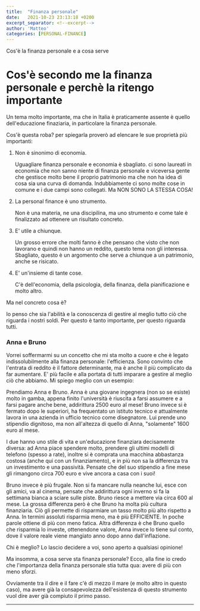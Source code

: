 ```yaml
---
title:  "Finanza personale"
date:   2021-10-23 23:13:18 +0200
excerpt_separator: <!--excerpt-->
author: 'Matteo'
categories: [PERSONAL-FINANCE]
---
```

Cos'è la finanza personale e a cosa serve
<!--excerpt-->
# Cos'è secondo me la finanza personale e perchè la ritengo importante

Un tema molto importante, ma che in Italia è praticamente assente è quello dell'educazione finaziaria, in particolare la finanza personale. 

Cos'è questa roba?
per spiegarla proverò ad elencare le sue proprietà più importanti:

1) Non è sinonimo di economia.

    Uguagliare finanza personale e economia è sbagliato. ci sono laureati in economia che non sanno niente di finanza personale e viceversa gente che gestisce molto bene il proprio patrimonio ma che non ha idea di cosa sia una curva di domanda.
    Indubbiamente ci sono molte cose in comune e i due campi sono collegati. Ma NON SONO LA STESSA COSA!

2) La personal finance è uno strumento.

    Non è una materia, ne una discipilina, ma uno strumento e come tale è finalizzato ad ottenere un risultato concreto.

3) E' utile a chiunque.

    Un grosso errore che molti fanno è che pensano che visto che non lavorano e quindi non hanno un reddito, questo tema non gli interessa. Sbagliato, questo è un argomento che serve a chiunque a un patrimonio, anche se risicato.

4) E' un'insieme di tante cose.

    C'è dell'economia, della psicologia, della finanza, della pianificazione e molto altro. 


Ma nel concreto cosa è?

Io penso che sia l'abilità e la conoscenza di gestire al meglio tutto ciò che riguarda i nostri soldi.
Per questo è tanto importante, per questo riguarda tutti.


### Anna e Bruno

Vorrei soffermarmi su un concetto che mi sta molto a cuore e che è legato indissolubilmente alla finanza personale: l'efficienza.
Sono convinto che l'entrata di reddito è il fattore determinante, ma è anche il più complicato da far aumentare. E' più facile e alla portata di tutti imparare a gestire al meglio ciò che abbiamo.
Mi spiego meglio con un esempio:

Prendiamo Anna e Bruno. Anna è una giovane ingegnera (non so se esiste) molto in gamba, appena finito l'università è riuscita a farsi assumere e a farsi pagare anche bene, addirittura 2500 euro al mese! Bruno invece si è fermato dopo le superiori, ha frequentato un istituto tecnico e attualmente lavora in una azienda in ufficio tecnico come disegnatore. Lui prende uno stipendio dignitoso, ma non all'altezza di quello di Anna, "solamente" 1600 euro al mese. 

I due hanno uno stile di vita e un'educazione finanziara decisamente diversa: ad Anna piace spendere molto, prendere gli ultimi modelli di telefono (spesso a rate), inoltre si è comprata una macchina abbastanza costosa (anche qui con un finanziamento), e in più non sa la differenza tra un investimento e una passività. Pensate che del suo stipendio a fine mese gli rimangono circa 700 euro e vive ancora a casa con i suoi!

Bruno invece è più frugale. Non si fa mancare nulla neanche lui, esce con gli amici, va al cinema, pensate che addirittura ogni inverno si fa la settimana bianca a sciare sulle piste. Bruno riesce a mettere via circa 600 al mese. La grossa differenza però è che Bruno ha molta più cultura finanziaria. Ciò gli permette di risparmiare un tasso molto più alto rispetto a Anna. In termini assoluti risparmia meno, ma è più EFFICIENTE. In poche parole ottiene di più con meno fatica.
Altra differenza è che Bruno quello che risparmia lo investe, ottenendone valore, Anna invece lo tiene sul conto, dove il valore reale viene mangiato anno dopo anno dall'inflazione.


Chi è meglio? Lo lascio decidere a voi, sono aperto a qualsiasi opinione!



Ma insomma, a cosa serve sta finanza personale?
Ecco, alla fine io credo che l'importanza della finanza personale stia tutta qua: avere di più con meno sforzi.

Ovviamente tra il dire e il fare c'è di mezzo il mare (e molto altro in questo caso), ma avere già la consapevolezza dell'esistenza di questo strumento vuol dire aver già compiuto il primo passo.

---
